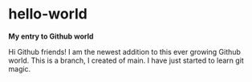 # hello-world
**My entry to Github world**

Hi Github friends!
I am the newest addition to this ever growing Github world. 
This is a branch, I created of main. I have just started to learn git magic. 

[^1]: Love all.
